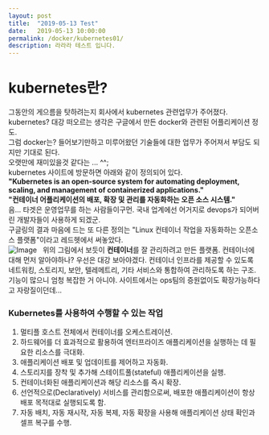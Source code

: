 ```yaml
---
layout: post
title:  "2019-05-13 Test"
date:   2019-05-13 10:00:00
permalink: /docker/kubernetes01/
description: 라라라 테스트 입니다.
---
```


# kubernetes란?
그동안의 게으름을 탓하려는지 회사에서 kubernetes 관련업무가 주어졌다.  
kubernetes? 대강 떠오르는 생각은 구글에서 만든 docker와 관련된 어플리케이션 정도.  
그럼 docker는? 들어보기만하고 미루어왔던 기술들에 대한 업무가 주어져서 부담도 되지만 기대로 된다.  
오랫만에 재미있을것 같다는 ... ^^;  
kubernetes 사이트에 방문하면 아래와 같이 정의되어 있다.  
**"Kubernetes is an open-source system for automating deployment, scaling, and management of containerized applications."**  
**"컨테이너 어플리케이션의 배포, 확장 및 관리를 자동화하는 오픈 소스 시스템."**  
 음... 타겟은 운영업무를 하는 사람들이구먼. 국내 업계에선 어거지로 devops가 되어버린 개발자들이 사용하게 되겠군.  
구글링의 결과 마음에 드는 또 다른 정의는 "Linux 컨테이너 작업을 자동화하는 오픈소스 플랫폼"이라고 레드헷에서 써놓았다.  
![Image](https://www.redhat.com/cms/managed-files/kubernetes-diagram-902x416.png)  
위의 그림에서 보듯이 **컨테이너**를 잘 관리하려고 만든 플랫폼. 컨테이너에 대해 먼저 알아야하나? 우선은 대강 보아야겠다.
컨테이너 인프라를 제공할 수 있도록 네트워킹, 스토리지, 보안, 텔레메트리, 기타 서비스와 통합하여 관리하도록 하는 구조. 기능이 많으니 엄청 복잡한 거 아니야. 사이트에서는 ops팀의 증원없이도 확장가능하다고 자랑질이던데...

### Kubernetes를 사용하여 수행할 수 있는 작업
1. 멀티플 호스트 전체에서 컨테이너를 오케스트레이션.
2. 하드웨어를 더 효과적으로 활용하여 엔터프라이즈 애플리케이션을 실행하는 데 필요한 리소스를 극대화.
3. 애플리케이션 배포 및 업데이트를 제어하고 자동화.
4. 스토리지를 장착 및 추가해 스테이트풀(stateful) 애플리케이션을 실행.
5. 컨테이너화된 애플리케이션과 해당 리소스를 즉시 확장.
6. 선언적으로(Declaratively) 서비스를 관리함으로써, 배포한 애플리케이션이 항상 배포 목적대로 실행되도록 함.
7. 자동 배치, 자동 재시작, 자동 복제, 자동 확장을 사용해 애플리케이션 상태 확인과 셀프 복구를 수행.
